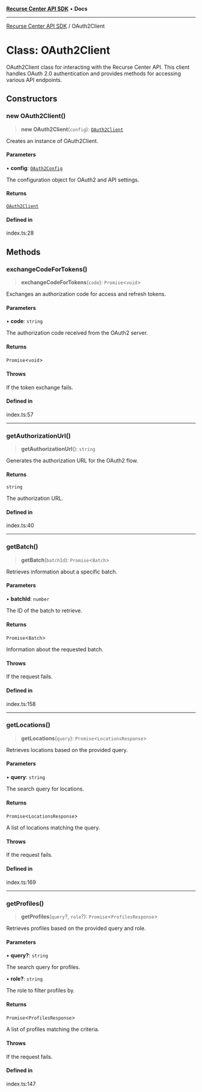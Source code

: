 [**Recurse Center API SDK**](../README.md) • **Docs**

***

[Recurse Center API SDK](../globals.md) / OAuth2Client

# Class: OAuth2Client

OAuth2Client class for interacting with the Recurse Center API.
This client handles OAuth 2.0 authentication and provides methods for accessing various API endpoints.

## Constructors

### new OAuth2Client()

> **new OAuth2Client**(`config`): [`OAuth2Client`](OAuth2Client.md)

Creates an instance of OAuth2Client.

#### Parameters

• **config**: [`OAuth2Config`](../interfaces/OAuth2Config.md)

The configuration object for OAuth2 and API settings.

#### Returns

[`OAuth2Client`](OAuth2Client.md)

#### Defined in

index.ts:28

## Methods

### exchangeCodeForTokens()

> **exchangeCodeForTokens**(`code`): `Promise`\<`void`\>

Exchanges an authorization code for access and refresh tokens.

#### Parameters

• **code**: `string`

The authorization code received from the OAuth2 server.

#### Returns

`Promise`\<`void`\>

#### Throws

If the token exchange fails.

#### Defined in

index.ts:57

***

### getAuthorizationUrl()

> **getAuthorizationUrl**(): `string`

Generates the authorization URL for the OAuth2 flow.

#### Returns

`string`

The authorization URL.

#### Defined in

index.ts:40

***

### getBatch()

> **getBatch**(`batchId`): `Promise`\<`Batch`\>

Retrieves information about a specific batch.

#### Parameters

• **batchId**: `number`

The ID of the batch to retrieve.

#### Returns

`Promise`\<`Batch`\>

Information about the requested batch.

#### Throws

If the request fails.

#### Defined in

index.ts:158

***

### getLocations()

> **getLocations**(`query`): `Promise`\<`LocationsResponse`\>

Retrieves locations based on the provided query.

#### Parameters

• **query**: `string`

The search query for locations.

#### Returns

`Promise`\<`LocationsResponse`\>

A list of locations matching the query.

#### Throws

If the request fails.

#### Defined in

index.ts:169

***

### getProfiles()

> **getProfiles**(`query`?, `role`?): `Promise`\<`ProfilesResponse`\>

Retrieves profiles based on the provided query and role.

#### Parameters

• **query?**: `string`

The search query for profiles.

• **role?**: `string`

The role to filter profiles by.

#### Returns

`Promise`\<`ProfilesResponse`\>

A list of profiles matching the criteria.

#### Throws

If the request fails.

#### Defined in

index.ts:147
